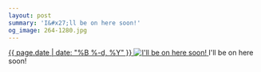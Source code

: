 ```yaml
---
layout: post
summary: 'I&#x27;ll be on here soon!'
og_image: 264-1280.jpg
---
```


<p>
 <time>
  <a href="/264">
   {{ page.date | date: "%B %-d, %Y" }}
  </a>
 </time>
 <a href="/264">
  <img alt="I'll be on here soon!" sizes="(min-width: 700px) 50vw, calc(100vw - 2rem)" src="{{ site.assets_url }}/264-640.jpg" srcset="{{ site.assets_url }}/264-1280.jpg 1280w, {{ site.assets_url }}/264-960.jpg 960w, {{ site.assets_url }}/264-640.jpg 640w, {{ site.assets_url }}/264-320.jpg 320w"/>
 </a>
 <span>
  I'll be on here soon!
 </span>
</p>
